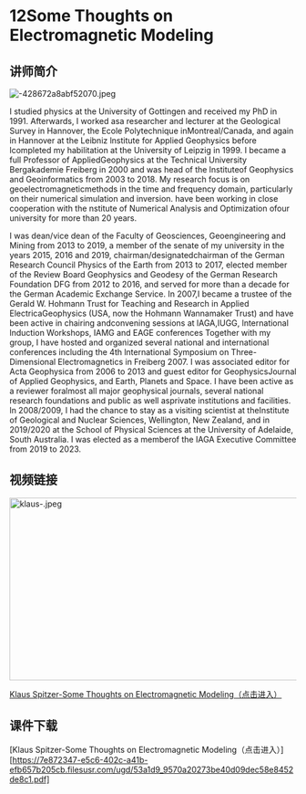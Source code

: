 #  12Some Thoughts on Electromagnetic Modeling
## 讲师简介

<img src="https://z4a.net/images/2023/08/28/12-5.md.jpg" alt="-428672a8abf52070.jpeg" border="0"  />

I studied physics at the University of Gottingen and received my PhD in 1991. Afterwards, I worked asa researcher and lecturer at the Geological Survey in Hannover, the Ecole Polytechnique inMontreal/Canada, and again in Hannover at the Leibniz lnstitute for Applied Geophysics before lcompleted my habilitation at the University of Leipzig in 1999. I became a full Professor of AppliedGeophysics at the Technical University Bergakademie Freiberg in 2000 and was head of the lnstituteof Geophysics and Geoinformatics from 2003 to 2018. My research focus is on geoelectromagneticmethods in the time and frequency domain, particularly on their numerical simulation and inversion. have been working in close cooperation with the nstitute of Numerical Analysis and Optimization ofour university for more than 20 years.

I was dean/vice dean of the Faculty of Geosciences, Geoengineering and Mining from 2013 to 2019, a member of the senate of my university in the years 2015, 2016 and 2019, chairman/designatedchairman of the German Research Council Physics of the Earth from 2013 to 2017, elected member of the Review Board Geophysics and Geodesy of the German Research Foundation DFG from 2012 to 2016, and served for more than a decade for the German Academic Exchange Service. In 2007,I became a trustee of the Gerald W. Hohmann Trust for Teaching and Research in Applied ElectricaGeophysics (USA, now the Hohmann Wannamaker Trust) and have been active in chairing andconvening sessions at lAGA,IUGG, lnternational lnduction Workshops, IAMG and EAGE conferences Together with my group, I have hosted and organized several national and international conferences including the 4th lnternational Symposium on Three-Dimensional Electromagnetics in Freiberg 2007. I was associated editor for Acta Geophysica from 2006 to 2013 and guest editor for GeophysicsJournal of Applied Geophysics, and Earth, Planets and Space. I have been active as a reviewer foralmost all major geophysical journals, several national research foundations and public as well asprivate institutions and facilities. ln 2008/2009, I had the chance to stay as a visiting scientist at theInstitute of Geological and Nuclear Sciences, Wellington, New Zealand, and in 2019/2020 at the School of Physical Sciences at the University of Adelaide, South Australia. I was elected as a memberof the IAGA Executive Committee from 2019 to 2023.

## 视频链接

<img src="https://s1.imagehub.cc/images/2023/08/28/klaus-.jpeg" alt="klaus-.jpeg" border="0" width="550" height="320"/>

[Klaus Spitzer-Some Thoughts on Electromagnetic Modeling（点击进入）](https://www.bilibili.com/video/BV1aP411W7YW/?share_source=copy_web)

## 课件下载

[Klaus Spitzer-Some Thoughts on Electromagnetic Modeling（点击进入）][https://7e872347-e5c6-402c-a41b-efb657b205cb.filesusr.com/ugd/53a1d9_9570a20273be40d09dec58e8452de8c1.pdf]
